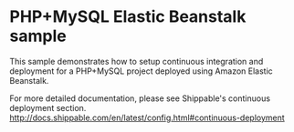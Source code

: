 PHP+MySQL Elastic Beanstalk sample
==========================

This sample demonstrates how to setup continuous integration and deployment for a PHP+MySQL project deployed using Amazon Elastic Beanstalk.

For more detailed documentation, please see Shippable's continuous deployment section.  http://docs.shippable.com/en/latest/config.html#continuous-deployment
